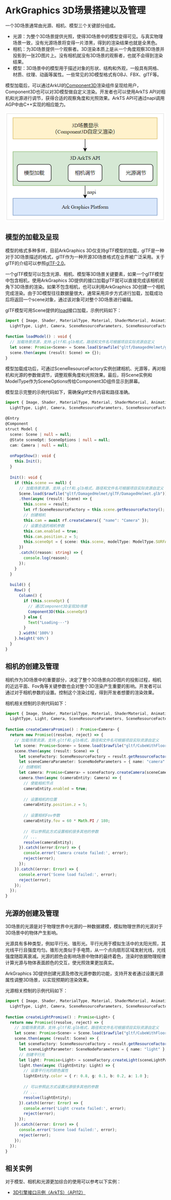 # ArkGraphics 3D场景搭建以及管理

一个3D场景通常由光源、相机、模型三个关键部分组成。
- 光源：为整个3D场景提供光照，使得3D场景中的模型变得可见。与真实物理场景一致，没有光源场景将变得一片漆黑，得到的渲染结果也就是全黑色。
- 相机：为3D场景提供一个观察者。3D渲染本质上是从一个角度观察3D场景并投影到一张2D图片上。没有相机就没有3D场景的观察者，也就不会得到渲染结果。
- 模型：3D场景中的模型用于描述对象的形状、结构和外观，一般具有网格、材质、纹理、动画等属性。一些常见的3D模型格式有OBJ、FBX、glTF等。

模型加载后，可以通过ArkUI的[Component3D](../reference/apis-arkui/arkui-ts/ts-basic-components-component3d.md)渲染组件呈现给用户，Component3D也可以对3D模型做自定义渲染。开发者也可以使用ArkTS API对相机和光源进行调节，获得合适的观察角度和光照效果。ArkTS API可通过napi调用AGP中由C++实现的相应能力。

![3D场景显示流程](./figures/scene.PNG)

## 模型的加载及呈现
模型的格式多种多样，目前ArkGraphics 3D仅支持glTF模型的加载，glTF是一种对于3D场景描述的格式，glTF作为一种开源3D场景格式在业界被广泛采用。关于glTF的介绍可以参照[glTF-2.0](https://registry.khronos.org/glTF/specs/2.0/glTF-2.0.html)。

一个glTF模型可以包含光源、相机、模型等3D场景关键要素，如果一个glTF模型中包含相机，使用ArkGraphics 3D提供的接口加载glTF就可以直接完成该相机视角下3D场景的渲染。如果不包含相机，也可以利用ArkGraphics 3D创建一个相机完成渲染。由于3D模型往往数据量很大，通常采用异步方式进行加载，加载成功后将返回一个scene对象，通过该对象可对整个3D场景进行编辑。

glTF模型可用Scene提供的[load](../reference/apis-arkgraphics3d/js-apis-inner-scene.md#load)接口加载，示例代码如下：
```ts
import { Image, Shader, MaterialType, Material, ShaderMaterial, Animation, Environment, Container, SceneNodeParameters,
  LightType, Light, Camera, SceneResourceParameters, SceneResourceFactory, Scene, Node } from '@kit.ArkGraphics3D';

function loadModel() : void {
  // 加载场景资源，支持.gltf和.glb格式，路径和文件名可根据项目实际资源自定义
  let scene: Promise<Scene> = Scene.load($rawfile("gltf/DamagedHelmet/glTF/DamagedHelmet.glb"));
  scene.then(async (result: Scene) => {});
}
```

模型加载成功后，可通过SceneResourceFactory实例创建相机、光源等，再对相机和光源的参数做调节，调整观察角度和光照效果。最后，将Scene实例和ModelType作为SceneOptions传给Component3D组件显示到屏幕。

模型显示完整的示例代码如下，需确保gltf文件内容和路径准确。

```ts
import { Image, Shader, MaterialType, Material, ShaderMaterial, Animation, Environment, Container, SceneNodeParameters,
  LightType, Light, Camera, SceneResourceParameters, SceneResourceFactory, Scene, Node } from '@kit.ArkGraphics3D';

@Entry
@Component
struct Model {
  scene: Scene | null = null;
  @State sceneOpt: SceneOptions | null = null;
  cam: Camera | null = null;

  onPageShow(): void {
    this.Init();
  }

  Init(): void {
    if (this.scene == null) {
      // 加载场景资源，支持.gltf和.glb格式，路径和文件名可根据项目实际资源自定义
      Scene.load($rawfile("gltf/DamagedHelmet/glTF/DamagedHelmet.glb"))
      .then(async (result: Scene) => {
        this.scene = result;
        let rf:SceneResourceFactory = this.scene.getResourceFactory();
        // 创建相机
        this.cam = await rf.createCamera({ "name": "Camera" });
        // 设置合适的相机参数
        this.cam.enabled = true;
        this.cam.position.z = 5;
        this.sceneOpt = { scene: this.scene, modelType: ModelType.SURFACE } as SceneOptions;
      })
      .catch((reason: string) => {
        console.log(reason);
      });
    }
  }

  build() {
    Row() {
      Column() {
        if (this.sceneOpt) {
          // 通过Component3D呈现3D场景
          Component3D(this.sceneOpt)
        } else {
          Text("Loading···")
        }
      }.width('100%')
    }.height('60%')
  }
}
```

## 相机的创建及管理

相机作为3D场景中的重要部分，决定了整个3D场景向2D图片的投影过程，相机的近远平面、Fov角等关键参数也会对整个3D渲染产生重要的影响。开发者可以通过对于相机参数的设置。控制这个渲染过程，得到开发者想要的渲染效果。

相机相关控制的示例代码如下：
```ts
import { Image, Shader, MaterialType, Material, ShaderMaterial, Animation, Environment, Container, SceneNodeParameters,
  LightType, Light, Camera, SceneResourceParameters, SceneResourceFactory, Scene, Node } from '@kit.ArkGraphics3D';

function createCameraPromise() : Promise<Camera> {
  return new Promise((resolve, reject) => {
    // 加载场景资源，支持.gltf和.glb格式，路径和文件名可根据项目实际资源自定义
    let scene: Promise<Scene> = Scene.load($rawfile("gltf/CubeWithFloor/glTF/AnimatedCube.glb"));
    scene.then(async (result: Scene) => {
      let sceneFactory: SceneResourceFactory = result.getResourceFactory();
      let sceneCameraParameter: SceneNodeParameters = { name: "camera" };
      // 创建相机
      let camera: Promise<Camera> = sceneFactory.createCamera(sceneCameraParameter);
      camera.then(async (cameraEntity: Camera) => {
        // 使能相机节点
        cameraEntity.enabled = true;

        // 设置相机的位置
        cameraEntity.position.z = 5;

        // 设置相机Fov参数
        cameraEntity.fov = 60 * Math.PI / 180;

        // 可以参照此方式设置相机很多其他的参数
        // ...
        resolve(cameraEntity);
      }).catch((error:Error) => {
        console.error('Camera create failed:', error);
        reject(error);
      });
    }).catch((error: Error) => {
      console.error('Scene load failed:', error);
      reject(error);
    });
  });
}
```


## 光源的创建及管理

3D场景的光源是对于物理世界中光源的一种数据建模，模拟物理世界的光源对于3D场景中的物体产生影响。

光源具有多种类型，例如平行光、锥形光。平行光用于模拟生活中的太阳光照，其光线平行且强度均匀。锥形光类似于手电筒，从一个点向扇形区域发射光线，光线强度随距离衰减。光源的颜色会影响场景中物体的最终着色，渲染时依据物理规律计算光源与物体表面颜色的交互，使光照效果更加真实。

ArkGraphics 3D提供创建光源及修改光源参数的功能，支持开发者通过设置光源属性调整3D场景，以实现预期的渲染效果。

光源相关控制的示例代码如下：
```ts
import { Image, Shader, MaterialType, Material, ShaderMaterial, Animation, Environment, Container, SceneNodeParameters,
  LightType, Light, Camera, SceneResourceParameters, SceneResourceFactory, Scene, Node } from '@kit.ArkGraphics3D';

function createLightPromise() : Promise<Light> {
  return new Promise((resolve, reject) => {
    // 加载场景资源，支持.gltf和.glb格式，路径和文件名可根据项目实际资源自定义
    let scene: Promise<Scene> = Scene.load($rawfile("gltf/CubeWithFloor/glTF/AnimatedCube.glb"));
    scene.then(async (result: Scene) => {
      let sceneFactory: SceneResourceFactory = result.getResourceFactory();
      let sceneLightParameter: SceneNodeParameters = { name: "light" };
      // 创建平行光
      let light: Promise<Light> = sceneFactory.createLight(sceneLightParameter, LightType.DIRECTIONAL);
      light.then(async (lightEntity: Light) => {
        // 设置平行光的颜色属性
        lightEntity.color = { r: 0.8, g: 0.1, b: 0.2, a: 1.0 };

        // 可以参照此方式设置光源很多其他的参数
        // ...
        resolve(lightEntity);
      }).catch((error: Error) => {
        console.error('Light create failed:', error);
        reject(error);
      });
    }).catch((error: Error) => {
      console.error('Scene load failed:', error);
      reject(error);
    });
  });
}
```

<!--RP1-->
## 相关实例

对于模型、相机和光源更加综合的使用可以参考以下实例：
- [3D引擎接口示例（ArkTS）（API12）](https://gitee.com/openharmony/applications_app_samples/tree/master/code/BasicFeature/Graphics/Graphics3d) 
<!--RP1End-->
